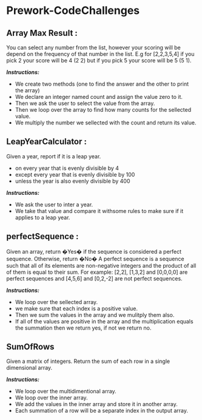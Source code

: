 # Prework-CodeChallenges

## Array Max Result : 
You can select any number from the list,
however your scoring will be depend on the frequency of that number in the list. 
E.g for [2,2,3,5,4] if you pick 2 your score will be 4 (2 2) but if you pick 5 your score will be 5 (5 1).

***Instructions:***
- We create two methods (one to find the answer and the other to print the array)
- We declare an integer named count and assign the value zero to it.
- Then we ask the user to select the value from the array.
- Then we loop over the array to find how many counts for the sellected value.
- We multiply the number we sellected with the count and return its value.



## LeapYearCalculator :

Given a year, report if it is a leap year.
- on every year that is evenly divisible by 4
- except every year that is evenly divisible by 100
- unless the year is also evenly divisible by 400

***Instructions:***
- We ask the user to inter a year.
- We take that value and compare it withsome rules to make sure if it applies to a leap year.


## perfectSequence : 

Given an array, return �Yes� if the sequence is considered a perfect sequence. Otherwise, return �No�
A perfect sequence is a sequence such that all of its elements are non-negative integers and the product of all of them is equal to their sum.
For example: [2,2], [1,3,2] and [0,0,0,0] are perfect sequences and [4,5,6] and [0,2,-2] are not perfect sequences.

***Instructions:***
- We loop over the sellected array.
- we make sure that each index is a positive value.
- Then we sum the values in the array and we mulitply them also.
- If all of the values are positive in the array and the multiplication equals the summation then we return yes, if not we return no.

## SumOfRows
Given a matrix of integers. Return the sum of each row in a single dimensional array.

***Instructions:***
- We loop over the multidimentional array.
- We loop over the inner array.
- We add the values in the inner array and store it in another array.
- Each summation of a row will be a separate index in the output array.
